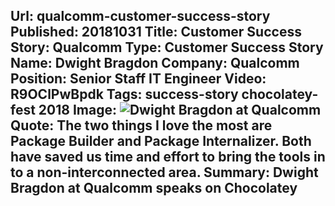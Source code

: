 Url: qualcomm-customer-success-story
Published: 20181031
Title: Customer Success Story: Qualcomm
Type: Customer Success Story
Name: Dwight Bragdon
Company: Qualcomm
Position: Senior Staff IT Engineer
Video: R9OClPwBpdk
Tags: success-story chocolatey-fest 2018
Image: <img src="/content/images/videos/Qualcomm_Dwight-Bragdon.jpg" alt="Dwight Bragdon at Qualcomm" title="Dwight Bragdon at Qualcomm" />
Quote: The two things I love the most are Package Builder and Package Internalizer. Both have saved us time and effort to bring the tools in to a non-interconnected area.
Summary: Dwight Bragdon at Qualcomm speaks on Chocolatey
---